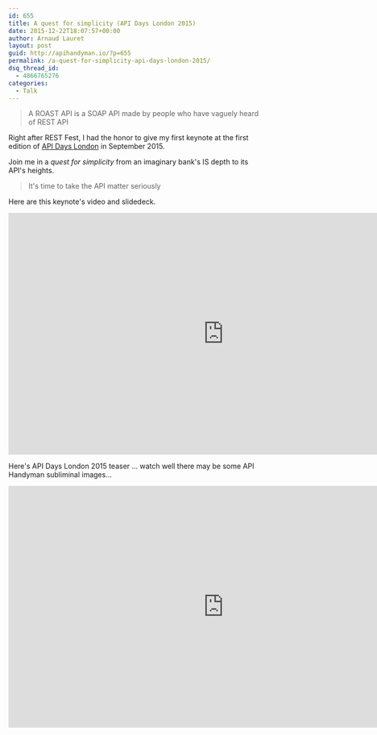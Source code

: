```yaml
---
id: 655
title: A quest for simplicity (API Days London 2015)
date: 2015-12-22T18:07:57+00:00
author: Arnaud Lauret
layout: post
guid: http://apihandyman.io/?p=655
permalink: /a-quest-for-simplicity-api-days-london-2015/
dsq_thread_id:
  - 4866765276
categories:
  - Talk
---
```

> A ROAST API is a SOAP API made by people who have vaguely heard of REST API

Right after REST Fest, I had the honor to give my first keynote at the first edition of [API Days London](http://london.apidays.io/) in September 2015. 

Join me in a *quest for simplicity* from an imaginary bank's IS depth to its API's heights.

> It's time to take the API matter seriously

Here are this keynote's video and slidedeck.

<iframe width="853" height="480" src="https://www.youtube.com/embed/ten2-fjeXTM" frameborder="0" allowfullscreen></iframe>

<center><script async class="speakerdeck-embed" data-id="921e2d9bdd514bb78f8931252a34f07d" data-ratio="1.77777777777778" src="//speakerdeck.com/assets/embed.js"></script></center>

Here's API Days London 2015 teaser ... watch well there may be some API Handyman subliminal images...
<iframe width="853" height="480" src="https://www.youtube.com/embed/j0FsZuFumSk" frameborder="0" allowfullscreen></iframe>